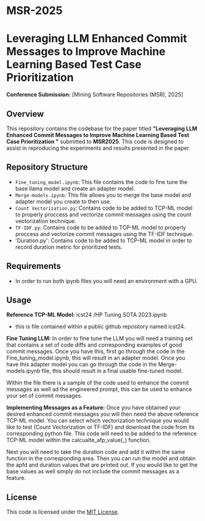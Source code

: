# MSR-2025

# Leveraging LLM Enhanced Commit Messages to Improve Machine Learning Based Test Case Prioritization

**Conference Submission:** [Mining Software Repositories (MSR), 2025]

## Overview
This repository contains the codebase for the paper titled **"Leveraging LLM Enhanced Commit Messages to Improve Machine Learning Based Test Case Prioritization
"** submitted to **MSR2025**. This code is designed to assist in reproducing the experiments and results presented in the paper.

## Repository Structure
- `Fine_tuning_model.ipynb`: This file contains the code to fine tune the base llama model and create an adapter model.
- `Merge-models.ipynb`: This file allows you to merge the base model and adapter model you create to then use.
- `Count Vectorization.py`: Contains code to be added to TCP-ML model to properly proccess and vectorize commit messages using the count vectorization technique.
- `TF-IDF.py`: Contains code to be added to TCP-ML model to properly proccess and vectorize commit messages using the TF-IDF technique.
- 'Duration.py': Contains code to be added to TCP-ML model in order to record duration metric for prioritized tests.

## Requirements
- In order to run both ipynb files you will need an environment with a GPU.

## Usage
**Reference TCP-ML Model:** icst24 /HP Tuning SOTA 2023.ipynb
- this is file contained within a public github repository named icst24.

**Fine Tuning LLM:** In order to fine tune the LLM you will need a training set that contains a set of code diffs and corresponding examples of good commit messages. Once you have this, first go through the code in the Fine_tuning_model.ipynb, this will result in an adapter model. Once you have this adapter model you can go through the code in the Merge-models.ipynb file, this should result in a final usable fine-tuned model. 

Within the file there is a sample of the code used to enhance the commit messages as well ad the engineered prompt, this can be used to enhance your set of commit messages.

**Implementing Messages as a Feature:** Once you have obtained your desired enhanced commit messages you will then need the above reference TCP-ML model. You can select which vectorization technique you would like to test (Count Vectorization or TF-IDF) and download the code from its corresponding python file. This code will need to be added to the reference TCP-ML model within the calcualte_afp_value(_) function. 

Next you will need to take the duration code and add it within the same function in the corresponding area. Then you can run the model and obtain the apfd and duration values that are printed out. If you would like to get the base values as well simply do not include the commit messages as a feature.


## License
This code is licensed under the [MIT License](LICENSE).
